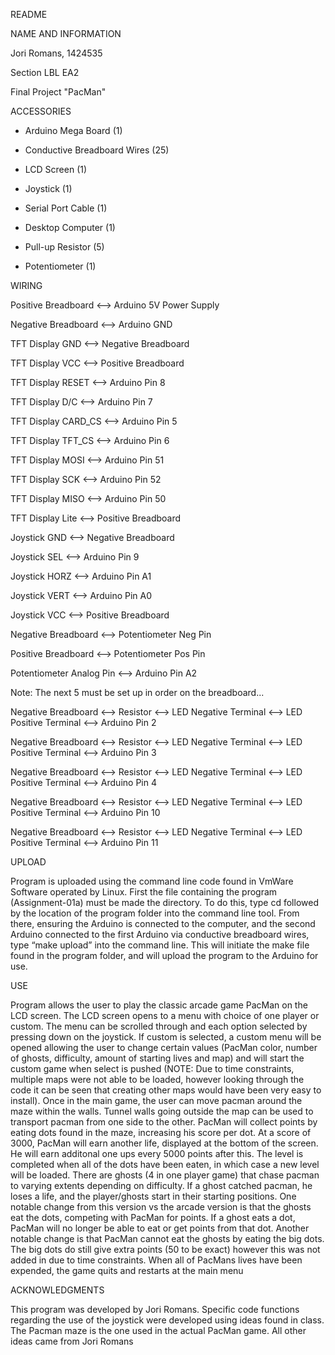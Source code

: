 README


NAME AND INFORMATION


Jori Romans, 1424535

Section LBL EA2

Final Project "PacMan"


ACCESSORIES


* Arduino Mega Board (1)

* Conductive Breadboard Wires (25)

* LCD Screen (1)

* Joystick (1)

* Serial Port Cable (1)

* Desktop Computer (1)

* Pull-up Resistor (5)

* Potentiometer (1)


WIRING

Positive Breadboard  <—> Arduino 5V Power Supply

Negative Breadboard <—> Arduino GND

TFT Display GND <--> Negative Breadboard

TFT Display VCC <--> Positive Breadboard

TFT Display RESET <--> Arduino Pin 8

TFT Display D/C <--> Arduino Pin 7

TFT Display CARD_CS <--> Arduino Pin 5

TFT Display TFT_CS <--> Arduino Pin 6

TFT Display MOSI <--> Arduino Pin 51

TFT Display SCK <--> Arduino Pin 52

TFT Display MISO <--> Arduino Pin 50

TFT Display Lite <--> Positive Breadboard

Joystick GND <--> Negative Breadboard

Joystick SEL <--> Arduino Pin 9

Joystick HORZ <--> Arduino Pin A1

Joystick VERT <--> Arduino Pin A0

Joystick VCC <--> Positive Breadboard	

Negative Breadboard <--> Potentiometer Neg Pin

Positive Breadboard <--> Potentiometer Pos Pin

Potentiometer Analog Pin <--> Arduino Pin A2

Note: The next 5 must be set up in order on the breadboard...

Negative Breadboard <--> Resistor <--> LED Negative Terminal <--> LED Positive Terminal <--> Arduino Pin 2

Negative Breadboard <--> Resistor <--> LED Negative Terminal <--> LED Positive Terminal <--> Arduino Pin 3

Negative Breadboard <--> Resistor <--> LED Negative Terminal <--> LED Positive Terminal <--> Arduino Pin 4

Negative Breadboard <--> Resistor <--> LED Negative Terminal <--> LED Positive Terminal <--> Arduino Pin 10

Negative Breadboard <--> Resistor <--> LED Negative Terminal <--> LED Positive Terminal <--> Arduino Pin 11


UPLOAD 


Program is uploaded using the command line code found in VmWare Software operated by Linux. First the file containing the program (Assignment-01a) must be made the directory. To do this, type cd followed by the location of the program folder into the command line tool. From there, ensuring the Arduino is connected to the computer, and the second Arduino connected to the first Arduino via conductive breadboard wires, type “make upload” into the command line. This will initiate the make file found in the program folder, and will upload the program to the Arduino for use.  


USE

Program allows the user to play the classic arcade game PacMan on the LCD screen. The LCD screen opens to a menu with choice of one player or custom. The menu can be scrolled through and each option selected by pressing down on the joystick. If custom is selected, a custom menu will be opened allowing the user to change certain values (PacMan color, number of ghosts, difficulty, amount of starting lives and map) and will start the custom game when select is pushed (NOTE: Due to time constraints, multiple maps were not able to be loaded, however looking through the code it can be seen that creating other maps would have been very easy to install). Once in the main game, the user can move pacman around the maze within the walls. Tunnel walls going outside the map can be used to transport pacman from one side to the other. PacMan will collect points by eating dots found in the maze, increasing his score per dot. At a score of 3000, PacMan will earn another life, displayed at the bottom of the screen. He will earn additonal one ups every 5000 points after this. The level is completed when all of the dots have been eaten, in which case a new level will be loaded. There are ghosts (4 in one player game) that chase pacman to varying extents depending on difficulty. If a ghost catched pacman, he loses a life, and the player/ghosts start in their starting positions. One notable change from this version vs the arcade version is that the ghosts eat the dots, competing with PacMan for points. If a ghost eats a dot, PacMan will no longer be able to eat or get points from that dot. Another notable change is that PacMan cannot eat the ghosts by eating the big dots. The big dots do still give extra points (50 to be exact) however this was not added in due to time constraints. When all of PacMans lives have been expended, the game quits and restarts at the main menu

ACKNOWLEDGMENTS

This program was developed by Jori Romans. Specific code functions regarding the use of the joystick were developed using ideas found in class. The Pacman maze is the one used in the actual PacMan game. All other ideas came from Jori Romans

